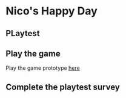 # Nico's Happy Day
## PLaytest

## Play the game
Play the game prototype [here](prototype/Nicos_Happy_Day.html)

## Complete the playtest survey
